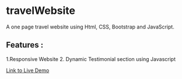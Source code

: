 # travelWebsite

A one page travel website using Html, CSS, Bootstrap and JavaScript.

## Features :
1.Responsive Website
2. Dynamic Testimonial section using Javascript

<a href=" https://myworkspiya.github.io/travelWebsite/">Link to Live Demo</a>


